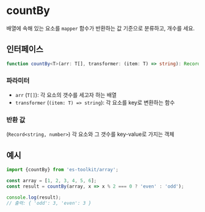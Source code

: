# countBy

배열에 속해 있는 요소를 `mapper` 함수가 반환하는 값 기준으로 분류하고, 개수를 세요. 

## 인터페이스

```typescript
function countBy<T>(arr: T[], transformer: (item: T) => string): Record<string, number>
```

### 파라미터

- `arr` (`T[]`): 각 요소의 갯수를 세고자 하는 배열
- `transformer` (`(item: T) => string`): 각 요소를 key로 변환하는 함수

### 반환 값

(`Record<string, number>`) 각 요소와 그 갯수를 key-value로 가지는 객체

## 예시

```javascript
import {countBy} from 'es-toolkit/array';

const array = [1, 2, 3, 4, 5, 6];
const result = countBy(array, x => x % 2 === 0 ? 'even' : 'odd');

console.log(result);
// 출력: { 'odd': 3, 'even': 3 }
```

